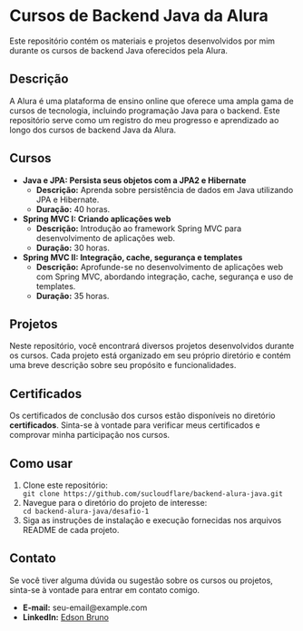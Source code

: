 <h1>Cursos de Backend Java da Alura</h1>

   <p>Este repositório contém os materiais e projetos desenvolvidos por mim durante os cursos de backend Java oferecidos pela Alura.</p>

   <h2>Descrição</h2>
    <p>A Alura é uma plataforma de ensino online que oferece uma ampla gama de cursos de tecnologia, incluindo programação Java para o backend. Este repositório serve como um registro do meu progresso e aprendizado ao longo dos cursos de backend Java da Alura.</p>

   <h2>Cursos</h2>
    <ul>
        <li>
            <strong>Java e JPA: Persista seus objetos com a JPA2 e Hibernate</strong>
            <ul>
                <li><strong>Descrição:</strong> Aprenda sobre persistência de dados em Java utilizando JPA e Hibernate.</li>
                <li><strong>Duração:</strong> 40 horas.</li>
            </ul>
        </li>
        <li>
            <strong>Spring MVC I: Criando aplicações web</strong>
            <ul>
                <li><strong>Descrição:</strong> Introdução ao framework Spring MVC para desenvolvimento de aplicações web.</li>
                <li><strong>Duração:</strong> 30 horas.</li>
            </ul>
        </li>
        <li>
            <strong>Spring MVC II: Integração, cache, segurança e templates</strong>
            <ul>
                <li><strong>Descrição:</strong> Aprofunde-se no desenvolvimento de aplicações web com Spring MVC, abordando integração, cache, segurança e uso de templates.</li>
                <li><strong>Duração:</strong> 35 horas.</li>
            </ul>
        </li>
    </ul>

  <h2>Projetos</h2>
    <p>Neste repositório, você encontrará diversos projetos desenvolvidos durante os cursos. Cada projeto está organizado em seu próprio diretório e contém uma breve descrição sobre seu propósito e funcionalidades.</p>

   <h2>Certificados</h2>
    <p>Os certificados de conclusão dos cursos estão disponíveis no diretório <strong>certificados</strong>. Sinta-se à vontade para verificar meus certificados e comprovar minha participação nos cursos.</p>
    <h2>Como usar</h2>
    <ol>
        <li>Clone este repositório:</li>
        <code>git clone https://github.com/sucloudflare/backend-alura-java.git</code>
        <li>Navegue para o diretório do projeto de interesse:</li>
        <code>cd backend-alura-java/desafio-1</code>
        <li>Siga as instruções de instalação e execução fornecidas nos arquivos README de cada projeto.</li>
    </ol>
    <h2>Contato</h2>
   <p>Se você tiver alguma dúvida ou sugestão sobre os cursos ou projetos, sinta-se à vontade para entrar em contato comigo.</p>
    <ul>
        <li><strong>E-mail:</strong> seu-email@example.com</li>
        <li><strong>LinkedIn:</strong> <a href="https://www.linkedin.com/in/edson-bruno-dev/">Edson Bruno</a></li>
    </ul>
